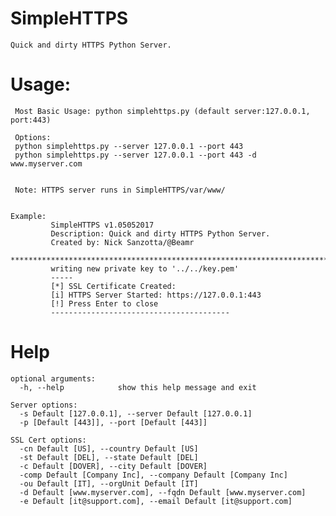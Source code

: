 # SimpleHTTPS
    Quick and dirty HTTPS Python Server.

# Usage:
     Most Basic Usage: python simplehttps.py (default server:127.0.0.1, port:443)
     
     Options:
     python simplehttps.py --server 127.0.0.1 --port 443
     python simplehttps.py --server 127.0.0.1 --port 443 -d www.myserver.com

     
     Note: HTTPS server runs in SimpleHTTPS/var/www/


    Example:
             SimpleHTTPS v1.05052017
             Description: Quick and dirty HTTPS Python Server.
             Created by: Nick Sanzotta/@Beamr
             *******************************************************************************
             writing new private key to '../../key.pem'
             -----
             [*] SSL Certificate Created:
             [i] HTTPS Server Started: https://127.0.0.1:443
             [!] Press Enter to close
             ----------------------------------------

# Help
    optional arguments:
      -h, --help            show this help message and exit

    Server options:
      -s Default [127.0.0.1], --server Default [127.0.0.1]
      -p [Default [443]], --port [Default [443]]

    SSL Cert options:
      -cn Default [US], --country Default [US]
      -st Default [DEL], --state Default [DEL]
      -c Default [DOVER], --city Default [DOVER]
      -comp Default [Company Inc], --company Default [Company Inc]
      -ou Default [IT], --orgUnit Default [IT]
      -d Default [www.myserver.com], --fqdn Default [www.myserver.com]
      -e Default [it@support.com], --email Default [it@support.com]



 
 
